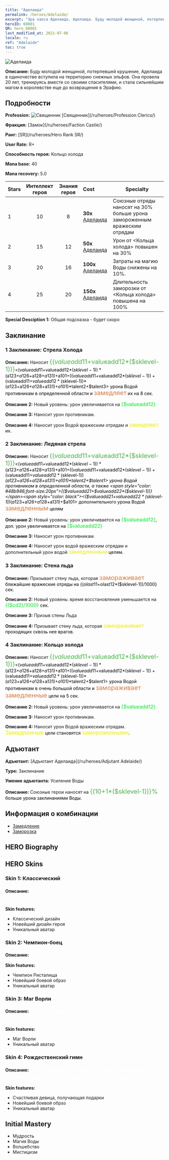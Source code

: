 ```yaml
---
title: "Аделаида"
permalink: /heroes/Adelaide/
excerpt: "Эра хаоса Аделаида. Аделаида. Буду молодой женщиной, потерпевшей крушение, Аделаида в одиночестве вступила на территорию снежных эльфов. Она провела 20 лет, тренируясь вместе со своими спасителями, и стала сильнейшим магом в королевстве еще до возвращения в Эрафию."
heroID: 60001
QR: hero_60001
last_modified_at: 2021-07-06
locale: ru
ref: "Adelaide"
toc: true
---
```

  ![Аделаида](/images/h/h_Adelaide.jpg)

 **Описание:** Буду молодой женщиной, потерпевшей крушение, Аделаида в одиночестве вступила на территорию снежных эльфов. Она провела 20 лет, тренируясь вместе со своими спасителями, и стала сильнейшим магом в королевстве еще до возвращения в Эрафию.
## Подробности
 **Profession:** ![Священник](/images/h/h_prof_2.png)  [Священник](/ru/heroes/Profession Clerics/)

 **Фракция:** [Замок](/ru/heroes/Faction Castle/)

 **Ранг:** [SR](/ru/heroes/Hero Rank SR/)

 **User Rate:** R+

 **Способность героя:** Кольцо холода

 **Mana base:** 40

 **Mana recovery:** 5.0


  | Stars | Интеллект героя | Знания героя | Cost |     Specialty     |
  |---------|:---------------:|:---------------:|:--|--------------------|
  |    1    | 10 | 8 | **30x** [Аделаида](/ItemsRU/her_359/) | Союзные отряды наносят на 30% больше урона замороженным вражеским отрядам |
  |    2    | 15 | 12 | **50x** [Аделаида](/ItemsRU/her_359/) | Урон от <Кольца холода> повышен на 30% |
  |    3    | 20 | 16 | **100x** [Аделаида](/ItemsRU/her_359/) | Затраты на магию Воды снижены на 10%. |
  |    4    | 25 | 20 | **150x** [Аделаида](/ItemsRU/her_359/) | Длительность заморозки от <Кольца холода> повышена на 100% |

 **Special Desciption 1:** Общая подсказка - будет скоро

## Заклинание
### 1 Заклинание: Стрела Холода
 **Описание:** Наносит <span style="color: #48b946;font-size:20px">{($valueadd11+$valueadd12*($sklevel-1))}</span><span style="color: black"><($valueadd11+$valueadd12*($sklevel-1))*($a123+$a126+$a128+$a131)+$a101+(($valueadd11+$valueadd12*($sklevel-1))+($valueadd11+$valueadd12*($sklevel-1))*($a123+$a126+$a128+$a131)+$a101)*$talent2+$talent3> урона Водой противникам в определенной области и <span style="color: #e07c44;font-size:20px">замедляет</span><span style="color: black"> их на 8 сек.

 **Описание 2:** Новый уровень: урон увеличивается на <span style="color: #00ff22;font-size:16px">{$valueadd12}</span><span style="color: black">

 **Описание 3:** Наносит урон противникам.

 **Описание 4:** Наносит урон Водой вражеским отрядам и <span style="color: #f0f000;font-size:18px">замедляет</span><span style="color: black"> их.

### 2 Заклинание: Ледяная стрела
 **Описание:** Наносит <span style="color: #48b946;font-size:20px">{($valueadd11+$valueadd12*($sklevel-1))}</span><span style="color: black"><($valueadd11+$valueadd12*($sklevel-1))*($a123+$a126+$a128+$a131)+$a101+(($valueadd11+$valueadd12*($sklevel-1))+($valueadd11+$valueadd12*($sklevel-1))*($a123+$a126+$a128+$a131)+$a101)*$talent2+$talent1> урона Водой противникам в определенной области, а также <span style="color: #48b946;font-size:20px">{($valueadd21+$valueadd22*($sklevel-1))}</span><span style="color: black"><($valueadd21+$valueadd22*($sklevel-1))*($a123+$a126+$a128+$a131)+$a101> дополнительного урона Водой <span style="color: #e07c44;font-size:20px">замедленным</span><span style="color: black"> целям

 **Описание 2:** Новый уровень: урон увеличивается на <span style="color: #00ff22;font-size:16px">{$valueadd12}</span><span style="color: black">, доп. урон увеличивается на <span style="color: #00ff22;font-size:16px">{$valueadd22}</span><span style="color: black">

 **Описание 3:** Наносит урон противникам.

 **Описание 4:** Наносит урон водой вражеским отрядам и дополнительный урон водой <span style="color: #f0f000;font-size:18px">замедленным</span><span style="color: black"> целям<span style="color: #48b946;font-size:20px"></span><span style="color: black">.

### 3 Заклинание: Стена льда
 **Описание:** Призывает стену льда, которая <span style="color: #e07c44;font-size:20px">замораживает</span><span style="color: black"> ближайшие вражеские отряды на {($olast11+$olast12*($sklevel-1))/1000} сек.

 **Описание 2:** Новый уровень: время восстановления уменьшается на <span style="color: #00ff22;font-size:16px">{($cd2)/1000}</span><span style="color: black"> сек.

 **Описание 3:** Призыв стены Льда

 **Описание 4:** Призывает стену льда, которая <span style="color: #f0f000;font-size:18px">замораживает</span><span style="color: black"> проходящих сквозь нее врагов.

### 4 Заклинание: Кольцо холода
 **Описание:** Наносит <span style="color: #48b946;font-size:20px">{($valueadd11+$valueadd12*($sklevel-1))}</span><span style="color: black"><($valueadd11+$valueadd12*($sklevel-1))*($a123+$a126+$a128+$a131)+$a101+(($valueadd11+$valueadd12*($sklevel-1))+($valueadd11+$valueadd12*($sklevel-1))*($a123+$a126+$a128+$a131)+$a101)*$talent2+$talent1> урона Водой противникам в очень большой области и <span style="color: #e07c44;font-size:20px">замораживает</span><span style="color: black"> <span style="color: #e07c44;font-size:20px">замедленные</span><span style="color: black"> цели на 5 сек.

 **Описание 2:** Новый уровень: урон увеличивается на <span style="color: #00ff22;font-size:16px">{$valueadd12}</span><span style="color: black">

 **Описание 3:** Наносит урон противникам.

 **Описание 4:** Наносит урон Водой вражеским отрядам. <span style="color: #f0f000;font-size:18px">Замедленные</span><span style="color: black"> цели становятся <span style="color: #f0f000;font-size:18px">замороженными</span><span style="color: black">.


## Адъютант

 **Адъютант:**  [Адъютант Аделаида](/ru/heroes/Adjutant Adelaide/) 

 **Type:**  Заклинание 

 **Умение адъютанта:**  Усиление Воды 

 **Описание:** Союзные герои наносят на <span style="color: #48b946;font-size:20px">{(10+1*($sklevel-1))}%</span><span style="color: black"> больше урона заклинаниями Воды.

## Информация о комбинации

* [Замедление](/ru/combination/Замедление/) 
* [Заморозка](/ru/combination/Заморозка/) 

## HERO Biography

## HERO Skins
### Skin 1: **Классический**

 **Описание:** <span style="color: #ffffff;font-size:20px">Я вернулась из моего ледяного рая спустя десятилетия.</span>

 **Skin features:** 

   - Классический дизайн
   - Новейший дизайн героя
   - Уникальный аватар

### Skin 2: **Чемпион-боец**

 **Описание:** <span style="color: #ffffff;font-size:20px">Герой из героев и чемпион Ристалища!</span>

 **Skin features:** 

   - Чемпион Ристалища
   - Новейший боевой образ
   - Уникальный аватар

### Skin 3: **Маг Ворли**

 **Описание:** <span style="color: #ffffff;font-size:20px">Никому еще не удавалось пережить зиму Вори.</span>

 **Skin features:** 

   - Маг Ворли
   - Уникальный аватар

### Skin 4: **Рождественский гимн**

 **Описание:** <span style="color: #ffffff;font-size:20px">После долгого года это единственное время, когда мы открываем наши сердца.</span>

 **Skin features:** 

   - Счастливая девица, получающая подарки
   - Новейший боевой образ
   - Уникальный аватар


## Initial Mastery
   - Мудрость
   - Магия Воды
   - Волшебство
   - Мистицизм

